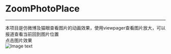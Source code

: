 # ZoomPhotoPlace
-----
本项目是仿微博及猫眼查看图片的动画效果，使用viewpager查看图片放大，可以报道查看当前回到图片位置 
<br>
点击图片效果
<br>
![Image text](https://github.com/dongliwu520/ZoomPhotoPlace/blob/master/ezgif.com-optimize.gif)
